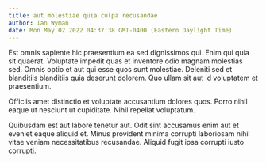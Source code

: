 ```yaml
---
title: aut molestiae quia culpa recusandae
author: Ian Wyman
date: Mon May 02 2022 04:37:38 GMT-0400 (Eastern Daylight Time)
---
```

Est omnis sapiente hic praesentium ea sed dignissimos qui. Enim qui quia sit quaerat. Voluptate impedit quas et inventore odio magnam molestias sed. Omnis optio et aut qui esse quos sunt molestiae. Deleniti sed et blanditiis blanditiis quia deserunt dolorem. Quo ullam sit aut id voluptatem et praesentium.

 Officiis amet distinctio et voluptate accusantium dolores quos. Porro nihil eaque ut nesciunt ut cupiditate. Nihil repellat voluptatum.

 Quibusdam est aut labore tenetur aut. Odit sint accusamus enim aut et eveniet eaque aliquid et. Minus provident minima corrupti laboriosam nihil vitae veniam necessitatibus recusandae. Aliquid fugit ipsa corrupti iusto corrupti.